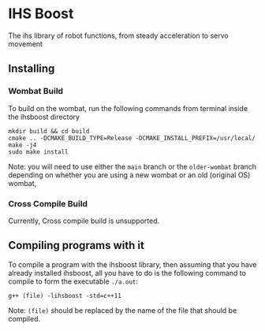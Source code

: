 # IHS Boost
The ihs library of robot functions, from steady acceleration to servo movement
## Installing
### Wombat Build
To build on the wombat, run the following commands
from terminal inside the ihsboost directory
```
mkdir build && cd build
cmake .. -DCMAKE_BUILD_TYPE=Release -DCMAKE_INSTALL_PREFIX=/usr/local/
make -j4
sudo make install
```
Note: you will need to use either the `main` branch or the 
`older-wombat` branch depending on whether you are using a
new wombat or an old (original OS) wombat, 
### Cross Compile Build
Currently, Cross compile build is unsupported.
## Compiling programs with it
To compile a program with the ihsboost library, then
assuming that you have already installed ihsboost,
all you have to do is the following command to compile
to form the executable `./a.out`:
```
g++ (file) -lihsboost -std=c++11
```
Note: `(file)` should be replaced by the name of the file that
should be compiled.
